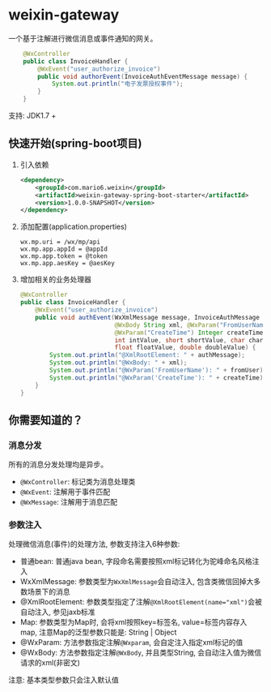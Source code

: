 # weixin-gateway
一个基于注解进行微信消息或事件通知的网关。

```java
    @WxController
    public class InvoiceHandler {
        @WxEvent("user_authorize_invoice")
        public void authorEvent(InvoiceAuthEventMessage message) {
            System.out.println("电子发票授权事件");
        }
    }
```

支持: JDK1.7 +

## 快速开始(spring-boot项目)
1. 引入依赖
    ```xml
    <dependency>
        <groupId>com.mario6.weixin</groupId>
        <artifactId>weixin-gateway-spring-boot-starter</artifactId>
        <version>1.0.0-SNAPSHOT</version>
    </dependency>
    ```
2. 添加配置(application.properties)
    ```properties
    wx.mp.uri = /wx/mp/api
    wx.mp.app.appId = @appId
    wx.mp.app.token = @token
    wx.mp.app.aesKey = @aesKey
    ```
3. 增加相关的业务处理器
    ```java
    @WxController
    public class InvoiceHandler {
        @WxEvent("user_authorize_invoice")
        public void authEvent(WxXmlMessage message, InvoiceAuthMessage authMessage,
                              @WxBody String xml, @WxParam("FromUserName") String fromUser,
                              @WxParam("CreateTime") Integer createTime,
                              int intValue, short shortValue, char charValue, long longValue,
                              float floatValue, double doubleValue) {
            System.out.println("@XmlRootElement: " + authMessage);
            System.out.println("@WxBody: " + xml);
            System.out.println("@WxParam('FromUserName'): " + fromUser);
            System.out.println("@WxParam('CreateTime'): " + createTime);
        }
    }
    ```

## 你需要知道的？
### 消息分发
所有的消息分发处理均是异步。
- `@WxController`: 标记类为消息处理类
- `@WxEvent`: 注解用于事件匹配
- `@WxMessage`: 注解用于消息匹配

### 参数注入
处理微信消息(事件)的处理方法, 参数支持注入6种参数:

- 普通bean: 普通java bean, 字段命名需要按照xml标记转化为驼峰命名风格注入
- WxXmlMessage: 参数类型为`WxXmlMessage`会自动注入, 包含类微信回掉大多数场景下的消息
- @XmlRootElement: 参数类型指定了注解`@XmlRootElement(name="xml")`会被自动注入, 参见jaxb标准
- Map: 参数类型为Map时, 会将xml按照key=标签名, value=标签内容存入map, 注意Map的泛型参数只能是: String | Object
- @WxParam: 方法参数指定注解`@Wxparam`, 会自定注入指定xml标记的值
- @WxBody: 方法参数指定注解`@WxBody`, 并且类型String, 会自动注入值为微信请求的xml(非密文)

注意: 基本类型参数只会注入默认值





